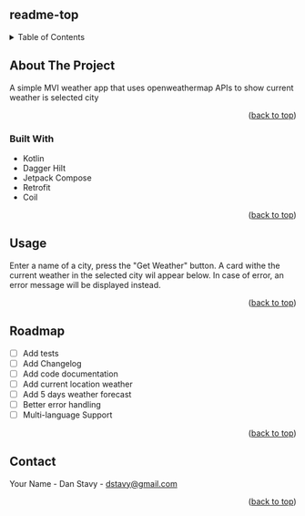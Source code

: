 ## readme-top



<!-- TABLE OF CONTENTS -->
<details>
  <summary>Table of Contents</summary>
  <ol>
    <li>
      <a href="#about-the-project">About The Project</a>
      <ul>
        <li><a href="#built-with">Built With</a></li>
      </ul>
    </li>
    <li><a href="#usage">Usage</a></li>
    <li><a href="#roadmap">Roadmap</a></li>
    <li><a href="#contact">Contact</a></li>
  </ol>
</details>



<!-- ABOUT THE PROJECT -->

## About The Project

A simple MVI weather app that uses openweathermap APIs to show current weather is selected city

<p align="right">(<a href="#readme-top">back to top</a>)</p>

### Built With

* Kotlin
* Dagger Hilt
* Jetpack Compose
* Retrofit
* Coil

<p align="right">(<a href="#readme-top">back to top</a>)</p>


<!-- USAGE EXAMPLES -->

## Usage

Enter a name of a city, press the "Get Weather" button. A card withe the current weather in the
selected city wil appear below. In case of error, an error message will be displayed instead.

<p align="right">(<a href="#readme-top">back to top</a>)</p>



<!-- ROADMAP -->

## Roadmap

- [ ] Add tests
- [ ] Add Changelog
- [ ] Add code documentation
- [ ] Add current location weather
- [ ] Add 5 days weather forecast
- [ ] Better error handling
- [ ] Multi-language Support

<p align="right">(<a href="#readme-top">back to top</a>)</p>


<!-- CONTACT -->

## Contact

Your Name - Dan Stavy - dstavy@gmail.com

<p align="right">(<a href="#readme-top">back to top</a>)</p>


